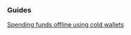 ### Guides

[Spending funds offline using cold wallets](https://github.com/decred/dcrwallet/tree/master/docs/offline_wallets.md)